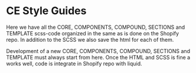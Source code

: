 # CE Style Guides

Here we have all the CORE, COMPONENTS, COMPOUND, SECTIONS and TEMPLATE scss-code organized in the same as is done on the Shopify repo.
In addition to the SCSS we also save the html for each of them.

Development of a new CORE, COMPONENTS, COMPOUND, SECTIONS and TEMPLATE must always start from here. 
Once the HTML and SCSS is fine a works well, code is integrate in Shopify repo with liquid.

